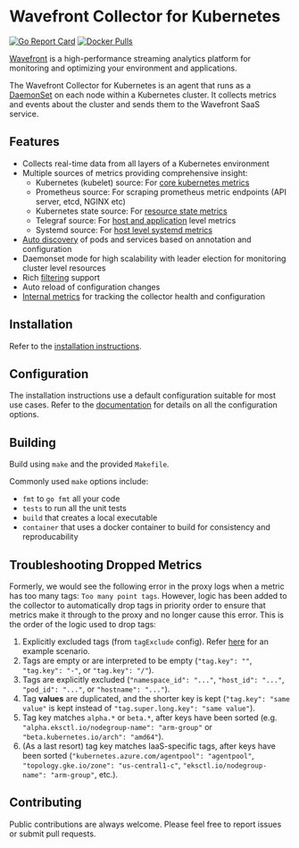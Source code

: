 # Wavefront Collector for Kubernetes
[![Go Report Card][go-report-img]][go-report] [![Docker Pulls][docker-pull-img]][docker-img]

[Wavefront](https://docs.wavefront.com) is a high-performance streaming analytics platform for monitoring and optimizing your environment and applications.

The Wavefront Collector for Kubernetes is an agent that runs as a [DaemonSet](https://kubernetes.io/docs/concepts/workloads/controllers/daemonset/) on each node within a Kubernetes cluster. It collects metrics and events about the cluster and sends them to the Wavefront SaaS service.

## Features
* Collects real-time data from all layers of a Kubernetes environment
* Multiple sources of metrics providing comprehensive insight:
  - Kubernetes (kubelet) source: For [core kubernetes metrics](https://github.com/wavefrontHQ/observability-for-kubernetes/blob/main/collector/docs/metrics.md#kubernetes-source)
  - Prometheus source: For scraping prometheus metric endpoints (API server, etcd, NGINX etc)
  - Kubernetes state source: For [resource state metrics](https://github.com/wavefrontHQ/observability-for-kubernetes/blob/main/collector/docs/metrics.md#kubernetes-state-source)    
  - Telegraf source: For [host and application](https://github.com/wavefrontHQ/observability-for-kubernetes/blob/main/collector/docs/metrics.md#telegraf-source) level metrics
  - Systemd source: For [host level systemd metrics](https://github.com/wavefrontHQ/observability-for-kubernetes/blob/main/collector/docs/metrics.md#systemd-source)
* [Auto discovery](https://github.com/wavefrontHQ/observability-for-kubernetes/blob/main/collector/docs/discovery.md) of pods and services based on annotation and configuration
* Daemonset mode for high scalability with leader election for monitoring cluster level resources
* Rich [filtering](https://github.com/wavefrontHQ/observability-for-kubernetes/blob/main/collector/docs/filtering.md) support
* Auto reload of configuration changes
* [Internal metrics](https://github.com/wavefrontHQ/observability-for-kubernetes/blob/main/collector/docs/metrics.md#collector-health-metrics) for tracking the collector health and configuration

## Installation

Refer to the [installation instructions](https://docs.wavefront.com/kubernetes.html#kubernetes-quick-install-using-the-kubernetes-operator).

## Configuration

The installation instructions use a default configuration suitable for most use cases. Refer to the [documentation](https://github.com/wavefrontHQ/observability-for-kubernetes/tree/main/collector/docs) for details on all the configuration options.

## Building

Build using `make` and the provided `Makefile`. 

Commonly used `make` options include: 
* `fmt` to `go fmt` all your code
* `tests` to run all the unit tests 
* `build` that creates a local executable
* `container` that uses a docker container to build for consistency and reproducability 

## Troubleshooting Dropped Metrics

Formerly, we would see the following error in the proxy logs when a metric has too many tags: `Too many point tags`.
However, logic has been added to the collector to automatically drop tags in priority order
to ensure that metrics make it through to the proxy and no longer cause this error.
This is the order of the logic used to drop tags:
1. Explicitly excluded tags (from `tagExclude` config).
   Refer [here](https://github.com/wavefrontHQ/observability-for-kubernetes/blob/main/operator/deploy/kubernetes/scenarios/wavefront-full-config.yaml) for an example scenario.
1. Tags are empty or are interpreted to be empty (`"tag.key": ""`, `"tag.key": "-"`, or `"tag.key": "/"`).
1. Tags are explicitly excluded
   (`"namespace_id": "..."`, `"host_id": "..."`, `"pod_id": "..."`, or `"hostname": "..."`).
1. Tag **values** are duplicated, and the shorter key is kept
   (`"tag.key": "same value"` is kept instead of `"tag.super.long.key": "same value"`).
1. Tag key matches `alpha.*` or `beta.*`, after keys have been sorted
   (e.g. `"alpha.eksctl.io/nodegroup-name": "arm-group"` or `"beta.kubernetes.io/arch": "amd64"`).
1. (As a last resort) tag key matches IaaS-specific tags, after keys have been sorted
   (`"kubernetes.azure.com/agentpool": "agentpool"`, `"topology.gke.io/zone": "us-central1-c"`, `"eksctl.io/nodegroup-name": "arm-group"`, etc.).

## Contributing
Public contributions are always welcome. Please feel free to report issues or submit pull requests.

[go-report-img]: https://goreportcard.com/badge/github.com/wavefronthq/wavefront-kubernetes-collector
[go-report]: https://goreportcard.com/report/github.com/wavefronthq/wavefront-kubernetes-collector
[docker-pull-img]: https://img.shields.io/docker/pulls/wavefronthq/wavefront-kubernetes-collector.svg?logo=docker
[docker-img]: https://hub.docker.com/r/wavefronthq/wavefront-kubernetes-collector/
